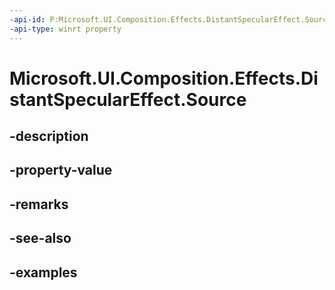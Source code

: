 ```yaml
---
-api-id: P:Microsoft.UI.Composition.Effects.DistantSpecularEffect.Source
-api-type: winrt property
---
```


<!-- Property syntax.
public IGraphicsEffectSource Source { get;  set; }
-->

# Microsoft.UI.Composition.Effects.DistantSpecularEffect.Source

## -description

## -property-value

## -remarks

## -see-also

## -examples

